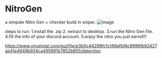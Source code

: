 # NitroGen
a simpale Nitro Gen + checker build in sniper.
![image](https://user-images.githubusercontent.com/84670316/119262748-df0f2900-bbcb-11eb-97e1-8a457fd41173.png)



steps to run:
1.install the .zip 
2. extract to desktop.
3.run the Nitro Gen file.
4.fill the info of your discord account.
5.enjoy the nitro you just earnd!!!
 




https://www.virustotal.com/gui/file/e3b0c44298fc1c149afbf4c8996fb92427ae41e4649b934ca495991b7852b855/detection
